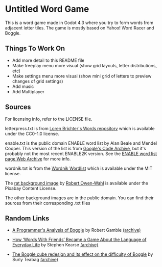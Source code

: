 # Untitled Word Game

This is a word game made in Godot 4.3 where you try to form words from adjacent letter tiles.
The game is mostly based on Yahoo! Word Racer and Boggle.

## Things To Work On

- Add more detail to this README file
- Make freeplay menu more visual (show grid layouts, letter distributions, etc)
- Make settings menu more visual (show mini grid of letters to preview changes of grid settings)
- Add music
- Add Multiplayer

## Sources

For licensing info, refer to the LICENSE file.

letterpress.txt is from
[Loren Brichter's Words repository](https://github.com/lorenbrichter/Words)
which is available under the CC0-1.0 license.

enable.txt is the public domain ENABLE word list by Alan Beale and Mendel Cooper. 
This version of the list is from
[Google's Code Archive](https://code.google.com/archive/p/dotnetperls-controls/downloads),
but it's probably not the most recent ENABLE2K version.
See the [ENABLE word list page Web Archive](https://web.archive.org/web/20040831090536/http://personal.riverusers.com/~thegrendel/software.html)
for more info.

wordnik.txt is from the [Wordnik Wordlist](https://github.com/wordnik/wordlist)
which is available under the MIT license.

The [rat background image](https://pixabay.com/photos/animal-brown-creature-critter-fur-1239127/)
by [Robert Owen-Wahl](https://pixabay.com/users/shutterbug75-2077322/)
is available under the Pixabay Content License.

The other background images are in the public domain.
You can find their sources from their corresponding .txt files 

## Random Links
- [A Programmer's Analysis of Boggle](http://www.robertgamble.net/2016/01/a-programmers-analysis-of-boggle.html)
by Robert Gamble [(archive)](https://web.archive.org/web/20240205182900/http://www.robertgamble.net/2016/01/a-programmers-analysis-of-boggle.html)

- [How ‘Words With Friends’ Became a Game About the Language of Everyday Life](https://www.vice.com/en/article/how-words-with-friends-became-a-game-about-the-language-of-everyday-life/)
by Stephen Kearse [(archive)](https://web.archive.org/web/20240925043359/https://www.vice.com/en/article/how-words-with-friends-became-a-game-about-the-language-of-everyday-life/)

- [The Boggle cube redesign and its effect on the difficulty of Boggle](http://www.bananagrammer.com/2013/10/the-boggle-cube-redesign-and-its-effect.html)
by Surly Teabag [(archive)](https://web.archive.org/web/20140219110857/http://www.bananagrammer.com/2013/10/the-boggle-cube-redesign-and-its-effect.html)

